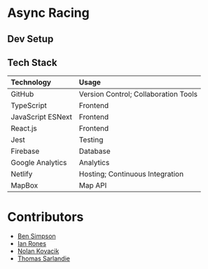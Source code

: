 # Async Racing
<!-- Add description of app here. -->

## Dev Setup
<!-- Introduce the step-by-step guide to set up and contribute to the project. -->

## Tech Stack
| Technology        | Usage     |
|:------------------|:----------|
| GitHub            | Version Control; Collaboration Tools |
| TypeScript        | Frontend  |
| JavaScript ESNext | Frontend  |
| React.js          | Frontend  |
| Jest              | Testing   |
| Firebase          | Database  |
| Google Analytics  | Analytics |
| Netlify           | Hosting; Continuous Integration |
| MapBox            | Map API   |

# Contributors
- [Ben Simpson]
- [Ian Rones]
- [Nolan Kovacik]
- [Thomas Sarlandie]

[Ben Simpson]: #
[Ian Rones]: #
[Nolan Kovacik]: https://github.com/noltron000
[Thomas Sarlandie]: #
